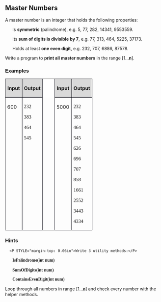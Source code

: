 <H2 CLASS="western">Master Numbers</H2>
  
<P STYLE="margin-top: 0.06in">A master number is an integer that
holds the following properties:</P>
<UL>
	  <P STYLE="margin-top: 0.06in">Is <B>symmetric</B> (palindrome),
	e.g. 5, 77, 282, 14341, 9553559.</P>
	  <P STYLE="margin-top: 0.06in">Its <B>sum of digits is divisible
	by 7</B>, e.g. 77, 313, 464, 5225, 37173.</P>
	  <P STYLE="margin-top: 0.06in">Holds at least <B>one even digit</B>,
	e.g. 232, 707, 6886, 87578.</P>
</UL>
<P STYLE="margin-top: 0.06in">Write a program to <B>print all master
numbers</B> in the range [1…<B>n</B>].</P>
<H3 CLASS="western">Examples</H3>
<TABLE WIDTH=262 CELLPADDING=4 CELLSPACING=0>
	<COL WIDTH=42>
	<COL WIDTH=54>
	<COL WIDTH=27>
	<COL WIDTH=43>
	<COL WIDTH=53>
	<TR VALIGN=TOP>
		<TD WIDTH=42 BGCOLOR="#d9d9d9" STYLE="border: 1px solid #00000a; padding-top: 0.04in; padding-bottom: 0.04in; padding-left: 0.06in; padding-right: 0.06in">
			<P ALIGN=CENTER><B>Input</B></P>
		</TD>
		<TD WIDTH=54 BGCOLOR="#d9d9d9" STYLE="border: 1px solid #00000a; padding-top: 0.04in; padding-bottom: 0.04in; padding-left: 0.06in; padding-right: 0.06in">
			<P ALIGN=CENTER><B>Output</B></P>
		</TD>
		<TD WIDTH=27 BGCOLOR="#ffffff" STYLE="border-top: none; border-bottom: none; border-left: 1px solid #00000a; border-right: 1px solid #00000a; padding-top: 0in; padding-bottom: 0in; padding-left: 0.06in; padding-right: 0.06in">
			<P ALIGN=CENTER><BR>
			</P>
		</TD>
		<TD WIDTH=43 BGCOLOR="#d9d9d9" STYLE="border: 1px solid #00000a; padding-top: 0.04in; padding-bottom: 0.04in; padding-left: 0.06in; padding-right: 0.06in">
			<P ALIGN=CENTER><B>Input</B></P>
		</TD>
		<TD WIDTH=53 BGCOLOR="#d9d9d9" STYLE="border: 1px solid #00000a; padding-top: 0.04in; padding-bottom: 0.04in; padding-left: 0.06in; padding-right: 0.06in">
			<P ALIGN=CENTER><B>Output</B></P>
		</TD>
	</TR>
	<TR VALIGN=TOP>
		<TD WIDTH=42 STYLE="border: 1px solid #00000a; padding-top: 0.04in; padding-bottom: 0.04in; padding-left: 0.06in; padding-right: 0.06in">
			<P>600</P>
		</TD>
		<TD WIDTH=54 STYLE="border: 1px solid #00000a; padding-top: 0.04in; padding-bottom: 0.04in; padding-left: 0.06in; padding-right: 0.06in">
			<P STYLE="margin-bottom: 0in"><FONT FACE="Consolas, serif">232</FONT></P>
			<P STYLE="margin-bottom: 0in"><FONT FACE="Consolas, serif">383</FONT></P>
			<P STYLE="margin-bottom: 0in"><FONT FACE="Consolas, serif">464</FONT></P>
			<P><FONT FACE="Consolas, serif">545</FONT></P>
		</TD>
		<TD WIDTH=27 STYLE="border-top: none; border-bottom: none; border-left: 1px solid #00000a; border-right: 1px solid #00000a; padding-top: 0in; padding-bottom: 0in; padding-left: 0.06in; padding-right: 0.06in">
			<P><BR>
			</P>
		</TD>
		<TD WIDTH=43 STYLE="border: 1px solid #00000a; padding-top: 0.04in; padding-bottom: 0.04in; padding-left: 0.06in; padding-right: 0.06in">
			<P>5000</P>
		</TD>
		<TD WIDTH=53 STYLE="border: 1px solid #00000a; padding-top: 0.04in; padding-bottom: 0.04in; padding-left: 0.06in; padding-right: 0.06in">
			<P STYLE="margin-bottom: 0in"><FONT FACE="Consolas, serif">232</FONT></P>
			<P STYLE="margin-bottom: 0in"><FONT FACE="Consolas, serif">383</FONT></P>
			<P STYLE="margin-bottom: 0in"><FONT FACE="Consolas, serif">464</FONT></P>
			<P STYLE="margin-bottom: 0in"><FONT FACE="Consolas, serif">545</FONT></P>
			<P STYLE="margin-bottom: 0in"><FONT FACE="Consolas, serif">626</FONT></P>
			<P STYLE="margin-bottom: 0in"><FONT FACE="Consolas, serif">696</FONT></P>
			<P STYLE="margin-bottom: 0in"><FONT FACE="Consolas, serif">707</FONT></P>
			<P STYLE="margin-bottom: 0in"><FONT FACE="Consolas, serif">858</FONT></P>
			<P STYLE="margin-bottom: 0in"><FONT FACE="Consolas, serif"><SPAN LANG="da-DK">1661</SPAN></FONT></P>
			<P STYLE="margin-bottom: 0in"><FONT FACE="Consolas, serif"><SPAN LANG="da-DK">2552</SPAN></FONT></P>
			<P STYLE="margin-bottom: 0in"><FONT FACE="Consolas, serif"><SPAN LANG="da-DK">3443</SPAN></FONT></P>
			<P><FONT FACE="Consolas, serif"><SPAN LANG="da-DK">4334</SPAN></FONT></P>
		</TD>
	</TR>
</TABLE>
<H3 CLASS="western">Hints</H3>
 
	  <P STYLE="margin-top: 0.06in">Write 3 utility methods:</P>
  
<UL>
	  <P STYLE="margin-top: 0.06in"><FONT FACE="Consolas, serif"><B>IsPalindrome(int</B></FONT>
	<FONT FACE="Consolas, serif"><B>num)</B></FONT></P>
	  <P STYLE="margin-top: 0.06in"><FONT FACE="Consolas, serif"><B>SumOfDigits(int</B></FONT>
	<FONT FACE="Consolas, serif"><B>num)</B></FONT></P>
	  <P STYLE="margin-top: 0.06in"><FONT FACE="Consolas, serif"><B>ContainsEvenDigit(int</B></FONT><FONT FACE="Consolas, serif"><B><FONT FACE="Calibri, serif">
	</FONT></B></FONT><FONT FACE="Consolas, serif"><B>num)</B></FONT></P>
</UL>
<P STYLE="margin-top: 0.06in">Loop through all numbers in range
	[1…<FONT FACE="Consolas, serif"><B>n</B></FONT>] and check every
	number with the helper methods.</P>

